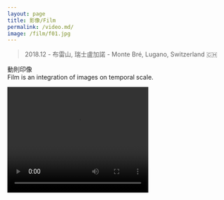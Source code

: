 ```yaml
---
layout: page
title: 影像/Film
permalink: /video.md/
image: /film/f01.jpg
---
```

> 2018.12 - 布雷山, 瑞士盧加諾 - Monte Bré, Lugano, Switzerland 🇨🇭

動則印像  
Film is an integration of images on temporal scale.
<!---
https://www.zhihu.com/video/1106389872612454400
--->

<video width="320" height="240" controls>
  <source src="demo.mp4" type="video/mp4">
  <object data="demo.mp4" width="320" height="240">
  </object> 
</video>
